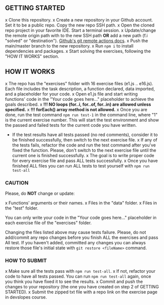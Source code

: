 ## GETTING STARTED
x Clone this repository.
x Create a new repository in your Github account. Set it to be a public repo. Copy the new repo SSH path.
x Open the cloned repo project in your favorite IDE. Start a terminal session.
x Update/change the remote origin path with to the new SSH path **OR** add a new path (f.i "solved" or "destination"). [Github's git remote actions docs](https://docs.github.com/en/get-started/getting-started-with-git/managing-remote-repositories).
x Push the main/master branch to the new repository.
x Run ```npm i``` to install dependencies and packages.
x Start solving the exercises, following the "HOW IT WORKS" section.

## HOW IT WORKS
x The repo has the "exercises" folder with 16 exercise files (e1.js .. e16.js). Each file includes the task description, a function declared, data imported, and a placeholder for your code.
x Open e1.js file and start writing functions' code in the "Your code goes here..." placeholder to achieve the goals described.
x **!!! NO loops (for..i, for..of, for..in) are allowed unless specified.**
x **!!! forEach() array method is not allowed.**
x Once you are done, run the test command ```npm run test-1``` in the command line, where "1" is the current exercise number. This will start the test environment and show the passed and failed tests for the current code you have written.
- If the test results have all tests passed (no red comments), consider it to be finished successfully, then switch to the next exercise file.
x If any of the tests fails, refactor the code and run the test command after you've fixed the function. Please, don't switch to the next exercise file until the current one is finished successfully.
x The goal is to write proper code for every exercise file and pass ALL tests successfully.
x Once you have finished ALL files you can run ALL tests to test yourself with ```npm run test-all```

### CAUTION
Please, do **NOT** change or update:

x Functions' arguments or their names.
x Files in the "data" folder.
x Files in the "test" folder.

You can only write your code in the "Your code goes here..." placeholder in each exercise file of the "exercises" folder.

Changing the files listed above may cause tests failure.
Please, do not add/commit any repo changes before you finish ALL the exercises and pass All test.
If you haven't added, committed any changes you can always restore those file's initial state with ```git restore <fileName>``` command.

### HOW TO SUBMIT
x Make sure all the tests pass with ```npm run test-all```.
x If not, refactor your code to have all tests passed. You can run ```npm run test-all``` again, once you think you have fixed it to see the results.
x Commit and push the changes to your repository (the one you have created on step 2 of GETTING STARTED).
x Submit the zipped txt file with a repo link on the exercise page in devslopes course.
